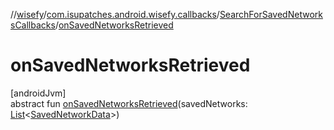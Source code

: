 //[wisefy](../../../index.md)/[com.isupatches.android.wisefy.callbacks](../index.md)/[SearchForSavedNetworksCallbacks](index.md)/[onSavedNetworksRetrieved](on-saved-networks-retrieved.md)

# onSavedNetworksRetrieved

[androidJvm]\
abstract fun [onSavedNetworksRetrieved](on-saved-networks-retrieved.md)(savedNetworks: [List](https://kotlinlang.org/api/latest/jvm/stdlib/kotlin.collections/-list/index.html)<[SavedNetworkData](../../com.isupatches.android.wisefy.savednetworks.entities/-saved-network-data/index.md)>)

